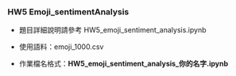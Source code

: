 ### HW5 Emoji_sentimentAnalysis

- 題目詳細說明請參考 HW5_emoji_sentiment_analysis.ipynb

- 使用語料：emoji_1000.csv

- 作業檔名格式：**HW5_emoji_sentiment_analysis_你的名字.ipynb**
